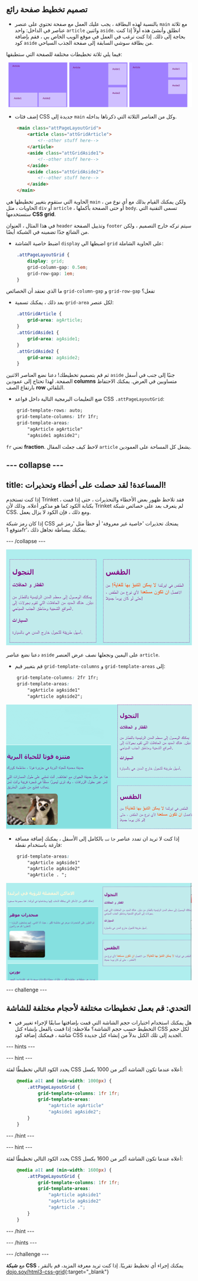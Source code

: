 ## تصميم تخطيط صفحة رائع

+ بالنسبة لهذه البطاقة ، يجب عليك العمل مع صفحة تحتوي على عنصر `main` مع ثلاثة عناصر في الداخل: واحد `article` واثنين `aside`. انطلق وأنشئ هذه أولاً إذا كنت بحاجة إلى ذلك. إذا كنت ترغب في العمل في موقع الويب الخاص بي ، فقم بإضافة كود `aside` من بطاقة سوشي السابقة إلى صفحة الجذب السياحي. 

فيما يلي ثلاثة تخطيطات مختلفة للصفحة التي ستطبقها:

![](images/cssGridLayouts.png)

+ إضف فئات CSS جديدة إلى `main` وكل من العناصر الثلاثة التي ذكرناها بداخله.

```html
    <main class="attPageLayoutGrid">
        <article class="attGridArticle">
            <!--other stuff here-->
        </article>
        <aside class="attGridAside1">
            <!--other stuff here-->
        </aside>
        <aside class="attGridAside2">
            <!--other stuff here-->
        </aside>
    </main>
```

الحاوية التي ستقوم بتغيير تخطيطها هي `main` ، ولكن يمكنك القيام بذلك مع أي نوع من الحاويات ، مثل `div` أو `article` ، أو حتى الصفحة بأكملها `body`. تسمى التقنية التي ستستخدمها **CSS grid**.

في هذا المثال ، العنوان `header` وتذييل الصفحة `footer` سيتم تركه خارج التصميم ، ولكن من الشائع جدًا تضمينه في الشبكة أيضًا.

+ اضبط خاصية الشاشة `display` اضبطها الي `grid` على الحاوية الشاملة:

```css
    .attPageLayoutGrid {
        display: grid;
        grid-column-gap: 0.5em;
        grid-row-gap: 1em;
    }
```

ما الذي تعتقد أن الخصائص `grid-column-gap` و `grid-row-gap` تفعل؟

+ بعد ذلك ، يمكنك تسمية `grid-area` لكل عنصر: 

```css
    .attGridArticle {
        grid-area: agArticle;
    }
    .attGridAside1 {
        grid-area: agAside1;
    }
    .attGridAside2 {
        grid-area: agAside2;
    }
```

ثم قم بتصميم تخطيطك! دعنا نضع العناصر الاثنين `aside` جنبًا إلى جنب في أسفل الصفحة. لهذا تحتاج إلى عمودين **columns** متساويين في العرض. يمكنك الاحتفاظ بارتفاع الصف **row** التلقائي.

+ ضع التعليمات البرمجية التالية داخل قواعد CSS `.attPageLayoutGrid`:

```css
    grid-template-rows: auto;
    grid-template-columns: 1fr 1fr;
    grid-template-areas: 
        "agArticle agArticle"
        "agAside1 agAside2";
```

`fr` تعني **fraction**. لاحظ كيف جعلت المقال `article` يشغل كل المساحة على العمودين.

--- collapse ---
---
title: المساعدة! لقد حصلت على أخطاء وتحذيرات!
---

إذا كنت تستخدم Trinket ، فقد تلاحظ ظهور بعض الأخطاء والتحذيرات ، حتى إذا قمت بكتابة الكود كما هو مذكور أعلاه. وذلك لأن Trinket لم يتعرف بعد على خصائص شبكة CSS. ومع ذلك ، فإن الكود لا يزال يعمل.

إذا كان رمز شبكة CSS يمنحك تحذيرات 'خاصية غير معروفة' أو خطأ مثل 'رمز غير متوقع 1fr'، يمكنك ببساطة تجاهل ذلك.

--- /collapse ---

![Asides جنبا إلى جنب في الأسفل](images/cssGridAsidesAtBottom.png)

دعنا نضع عناصر `aside` على اليمين ونجعلها نصف عرض العنصر `article`.

+ قم بتغيير قيم `grid-template-columns` و `grid-template-areas` إلى:

```css
    grid-template-columns: 2fr 1fr;
    grid-template-areas: 
        "agArticle agAside1"
        "agArticle agAside2";
```

![Asides أسفل الجانب الأيمن](images/cssGridAsidesOnRight.png)

+ إذا كنت لا تريد ان تمدد عناصر `جانب` بالكامل إلى الأسفل ، يمكنك إضافة مسافة فارغة باستخدام نقطة: 

```css
    grid-template-areas: 
        "agArticle agAside1"
        "agArticle agAside2"
        "agArticle . ";
```

![Asides على اليمين ولا تتمدد للاسفل](images/cssGridAsidesTopRight.png)

--- challenge ---

## التحدي: قم بعمل تخطيطات مختلفة لأحجام مختلفة للشاشة

+ هل يمكنك استخدام اختبارات حجم الشاشة التي قمت بإضافتها سابقًا لإجراء تغيير في التخطيط حسب حجم الشاشة؟ ملاحظة: إذا قمت بالفعل بإنشاء كتل CSS لكل حجم شاشة ، فيمكنك إضافة كود CSS الجديد إلى تلك الكتل بدلاً من إنشاء كتل جديدة.

--- hints ---


--- hint ---

يحدد الكود التالي تخطيطًا لفئة CSS أعلاه عندما تكون الشاشة أكبر من 1000 بكسل:

```css
    @media all and (min-width: 1000px) {
        .attPageLayoutGrid {
            grid-template-columns: 1fr 1fr;
            grid-template-areas: 
                "agArticle agArticle"
                "agAside1 agAside2";
        }
    }  
```

--- /hint ---

--- hint ---

يحدد الكود التالي تخطيطًا لفئة CSS أعلاه عندما تكون الشاشة أكبر من 1600 بكسل:

```css
    @media all and (min-width: 1600px) {
        .attPageLayoutGrid {
            grid-template-columns: 1fr 1fr;
            grid-template-areas: 
                "agArticle agAside1"
                "agArticle agAside2"
                "agArticle .";
        }
    }  
```

--- /hint ---

--- /hints ---

--- /challenge ---

مع **شبكة CSS** ، يمكنك إجراء أي تخطيط تقريبًا. إذا كنت تريد معرفة المزيد، قم بالنقر [dojo.soy/html3-css-grid](http://dojo.soy/html3-css-grid){:target="_blank"}